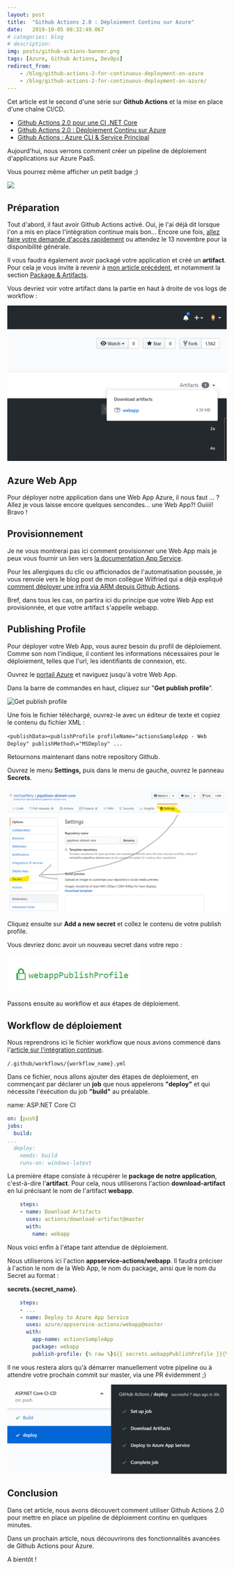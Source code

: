 ```yaml
---
layout: post
title:  "Github Actions 2.0 : Déploiement Continu sur Azure"
date:   2019-10-05 08:32:49.067
# categories: blog
# description: 
img: posts/github-actions-banner.png
tags: [Azure, Github Actions, DevOps]
redirect_from: 
    - /blog/github-actions-2-for-continuous-deployment-on-azure
    - /blog/github-actions-2-for-continuous-deployment-on-azure/
---
```


Cet article est le second d'une s&eacute;rie sur **Github Actions** et la mise en place d'une cha&icirc;ne CI/CD.

* [Github Actions 2.0 pour une CI .NET Core](/2019/09/github-actions-2-for-dotnet-core-ci)
* [Github Actions 2.0 : Déploiement Continu sur Azure](/2019/10/github-actions-2-for-continuous-deployment-on-azure)
* [Github Actions : Azure CLI & Service Principal](/2020/01/github-actions-az-cli)

Aujourd'hui, nous verrons comment cr&eacute;er un pipeline de d&eacute;ploiement d'applications sur Azure PaaS.

Vous pourrez m&ecirc;me afficher un petit badge ;)

![](https://github.com/michaelfery/pipelines-dotnet-core/workflows/ASP.NET%20Core%20CI-CD/badge.svg)

## Pr&eacute;paration

Tout d'abord, il faut avoir Github Actions activ&eacute;. Oui, je l'ai d&eacute;j&agrave; dit lorsque l'on a mis en place l'int&eacute;gration continue mais bon... Encore une fois, [allez faire votre demande d'acc&egrave;s rapidement](https://github.com/features/actions) ou attendez le 13 novembre pour la disponibilit&eacute; g&eacute;n&eacute;rale.

Il vous faudra &eacute;galement avoir packag&eacute; votre application et cr&eacute;&eacute; un **artifact**. Pour cela je vous invite &agrave; revenir &agrave; [mon article pr&eacute;c&eacute;dent](../github-actions-2-for-dotnet-core-ci), et notamment la section [Package &amp; Artifacts](../github-actions-2-for-dotnet-core-ci#package).

Vous devriez voir votre artifact dans la partie en haut &agrave; droite de vos logs de workflow :

![](/assets/img/posts/github-actions-artifact_637035344507674284.png)

## Azure Web App

Pour d&eacute;ployer notre application dans une Web App Azure, il nous faut ... ? Allez je vous laisse encore quelques sencondes... une Web App?! Ouiiii! Bravo !

 

## Provisionnement

Je ne vous montrerai pas ici comment provisionner une Web App mais je peux vous fournir un lien vers [la documentation App Service](https://docs.microsoft.com/fr-fr/azure/app-service/).

Pour les allergiques du clic ou afficionados de l'automatisation pouss&eacute;e, je vous renvoie vers le blog post de mon coll&egrave;gue Wilfried qui a d&eacute;j&agrave; expliqu&eacute; [comment d&eacute;ployer une infra via ARM depuis Github Actions](https://blog.woivre.fr/blog/2019/09/arm-utiliser-github-actions-pour-deployer-vos-templates).

Bref, dans tous les cas, on partira ici du principe que votre Web App est provisionn&eacute;e, et que votre artifact s'appelle webapp.

 

## Publishing Profile

Pour d&eacute;ployer votre Web App, vous aurez besoin du profil de d&eacute;ploiement. Comme son nom l'indique, il contient les informations n&eacute;cessaires pour le d&eacute;ploiement, telles que l'url, les identifiants de connexion, etc.

Ouvrez le [portail Azure](https://portal.azure.com) et naviguez jusqu'&agrave; votre Web App.

Dans la barre de commandes en haut, cliquez sur "**Get publish profile**".

![Get publish profile](https://azure.github.io/AppService/media/2019/08/GitHubActions-publish-profile.png)

Une fois le fichier t&eacute;l&eacute;charg&eacute;, ouvrez-le avec un &eacute;diteur de texte et copiez le contenu du fichier XML :

`<publishData><publishProfile profileName="actionsSampleApp - Web Deploy" publishMethod\="MSDeploy" ...`

Retournons maintenant dans notre repository Github.

Ouvrez le menu **Settings,** puis dans le menu de gauche, ouvrez le panneau **Secrets**.

![github-secrets.png](/assets/img/posts/github-secrets_637041579443940522.png)

Cliquez ensuite sur **Add a new secret** et collez le contenu de votre publish profile.

Vous devriez donc avoir un nouveau secret dans votre repo :

![github-secrets-publish-profile.png](/assets/img/posts/github-secrets-publish-profile_637041581078655258.png)

Passons ensuite au workflow et aux &eacute;tapes de d&eacute;ploiement.

## Workflow de d&eacute;ploiement

Nous reprendrons ici le fichier workflow que nous avions commenc&eacute; dans l'[article sur l'int&eacute;gration continue](../github-actions-2-for-dotnet-core-ci/).

`/.github/workflows/{workflow_name}.yml`

Dans ce fichier, nous allons ajouter des &eacute;tapes de d&eacute;ploiement, en commen&ccedil;ant par d&eacute;clarer un **job** que nous appelerons **"deploy"** et qui n&eacute;cessite l'&eacute;x&eacute;cution du job **"build"** au pr&eacute;alable.

name: ASP.NET Core CI

```yml
on: [push]
jobs:
  build:
...
  deploy:
    needs: build
    runs-on: windows-latest
```

La premi&egrave;re &eacute;tape consiste &agrave; r&eacute;cup&eacute;rer le **package de notre application**, c'est-&agrave;-dire l'**artifact**. Pour cela, nous utiliserons l'action **download-artifact** en lui pr&eacute;cisant le nom de l'artifact **webapp**.

```yml
    steps:
    - name: Download Artifacts
      uses: actions/download-artifact@master
      with:
        name: webapp
```

Nous voici enfin &agrave; l'&eacute;tape tant attendue de d&eacute;ploiement.

Nous utiliserons ici l'action **appservice-actions/webapp**. Il faudra pr&eacute;ciser &agrave; l'action le nom de la Web App, le nom du package, ainsi que le nom du Secret au format :

 **secrets.{secret\_name}**.

```yml
    steps:
    - ...
    - name: Deploy to Azure App Service
      uses: azure/appservice-actions/webapp@master
      with:
        app-name: actionsSampleApp
        package: webapp
        publish-profile: {% raw %}${{ secrets.webappPublishProfile }}{% endraw %}
```

Il ne vous restera alors qu'&agrave; d&eacute;marrer manuellement votre pipeline ou &agrave; attendre votre prochain commit sur master, via une PR &eacute;videmment ;)

![github-actions-deploy-success.png](/assets/img/posts/github-actions-deploy-success_637041601022595331.png)

## Conclusion

Dans cet article, nous avons d&eacute;couvert comment utiliser Github Actions 2.0 pour mettre en place un pipeline de d&eacute;ploiement continu en quelques minutes.

Dans un prochain article, nous d&eacute;couvrirons des fonctionnalit&eacute;s avanc&eacute;es de Github Actions pour Azure.

A bientôt !
